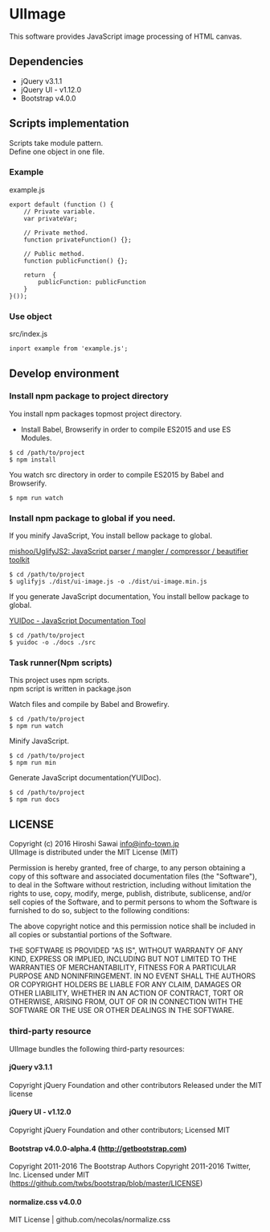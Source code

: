 # UIImage

This software provides JavaScript image processing of HTML canvas.

## Dependencies

* jQuery v3.1.1
* jQuery UI - v1.12.0
* Bootstrap v4.0.0

## Scripts implementation

Scripts take module pattern.  
Define one object in one file.

### Example

example.js

    export default (function () {
        // Private variable.
        var privateVar;

        // Private method.
        function privateFunction() {};

        // Public method.
        function publicFunction() {};

        return  {
            publicFunction: publicFunction
        }
    }());


### Use object

src/index.js

    inport example from 'example.js';

## Develop environment

### Install npm package to project directory 

You install npm packages topmost project directory.

* Install Babel, Browserify in order to compile ES2015 and use ES Modules.


```
$ cd /path/to/project
$ npm install
```

You watch src directory in order to compile ES2015 by Babel and Browserify.

    $ npm run watch


### Install npm package to global if you need.

If you minify JavaScript, You install bellow package to global.

[mishoo/UglifyJS2: JavaScript parser / mangler / compressor / beautifier toolkit](https://github.com/mishoo/UglifyJS2)

    $ cd /path/to/project
    $ uglifyjs ./dist/ui-image.js -o ./dist/ui-image.min.js

If you generate JavaScript documentation, You install bellow package to global.
 
[YUIDoc - JavaScript Documentation Tool](http://yui.github.io/yuidoc/)

    $ cd /path/to/project
    $ yuidoc -o ./docs ./src

### Task runner(Npm scripts)

This project uses npm scripts.  
npm script is written in package.json

Watch files and compile by Babel and Browefiry.

    $ cd /path/to/project
    $ npm run watch

Minify JavaScript.

    $ cd /path/to/project
    $ npm run min

Generate JavaScript documentation(YUIDoc).

    $ cd /path/to/project
    $ npm run docs


## LICENSE

Copyright (c) 2016 Hiroshi Sawai <info@info-town.jp>  
UIImage is distributed under the MIT License (MIT)

Permission is hereby granted, free of charge, to any person obtaining a copy of this software and associated documentation files (the "Software"), to deal in the Software without restriction, including without limitation the rights to use, copy, modify, merge, publish, distribute, sublicense, and/or sell copies of the Software, and to permit persons to whom the Software is furnished to do so, subject to the following conditions:

The above copyright notice and this permission notice shall be included in all copies or substantial portions of the Software.

THE SOFTWARE IS PROVIDED "AS IS", WITHOUT WARRANTY OF ANY KIND, EXPRESS OR IMPLIED, INCLUDING BUT NOT LIMITED TO THE WARRANTIES OF MERCHANTABILITY, FITNESS FOR A PARTICULAR PURPOSE AND NONINFRINGEMENT. IN NO EVENT SHALL THE AUTHORS OR COPYRIGHT HOLDERS BE LIABLE FOR ANY CLAIM, DAMAGES OR OTHER LIABILITY, WHETHER IN AN ACTION OF CONTRACT, TORT OR OTHERWISE, ARISING FROM, OUT OF OR IN CONNECTION WITH THE SOFTWARE OR THE USE OR OTHER DEALINGS IN THE SOFTWARE.
   
### third-party resource
   
UIImage bundles the following third-party resources:

#### jQuery v3.1.1

Copyright jQuery Foundation and other contributors
Released under the MIT license

#### jQuery UI - v1.12.0

Copyright jQuery Foundation and other contributors; Licensed MIT

#### Bootstrap v4.0.0-alpha.4 (http://getbootstrap.com)
 
Copyright 2011-2016 The Bootstrap Authors
Copyright 2011-2016 Twitter, Inc.
Licensed under MIT (https://github.com/twbs/bootstrap/blob/master/LICENSE)

#### normalize.css v4.0.0 

MIT License | github.com/necolas/normalize.css
